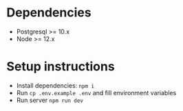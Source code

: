 # Dependencies
* Postgresql >= 10.x
* Node >= 12.x

# Setup instructions

* Install dependencies: `npm i`
* Run `cp .env.example .env` and fill environment variables
* Run server `npm run dev`
